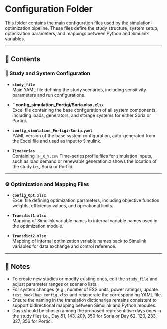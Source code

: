 
# Configuration Folder

This folder contains the main configuration files used by the simulation-optimization pipeline. These files define the study structure, system setup, optimization parameters, and mappings between Python and Simulink variables.

---

## 📁 Contents

### 🔧 Study and System Configuration

- **`study_file`**  
  Main YAML file defining the study scenarios, including sensitivity parameters and run configurations.

- **``config_simulation_Portigi/Soria.xlsx`.xlsx`**  
  Excel file containing the base configuration of all system components, including loads, generators, and storage systems for either Soria or Portigi.

- **`config_simulation_Portigi/Soria.yaml`**  
  YAML version of the base system configuration, auto-generated from the Excel file and used as input to Simulink.

- **`Timeseries`**  
  Containing `TP_X_Y.csv` Time-series profile files for simulation inputs, such as load demand or renewable generation.`X` shows the location of the study i.e., Soria or Portici.

---

### ⚙️ Optimization and Mapping Files

- **`Config_Opt.xlsx`**  
  Excel file defining optimization parameters, including objective function weights, efficiency values, and operational limits.

- **`Transdict1.xlsx`**  
  Mapping of Simulink variable names to internal variable names used in the optimization module.

- **`Transdict2.xlsx`**  
  Mapping of internal optimization variable names back to Simulink variables for data exchange and control reference.

---

## 📝 Notes

- To create new studies or modify existing ones, edit the `study_file` and adjust parameter ranges or scenario lists.
- For system changes (e.g., number of ESS units, power ratings), update `test_bookChap_config.xlsx` and regenerate the corresponding YAML file.
- Ensure the naming in the translation dictionaries remains consistent to support bidirectional mapping between Simulink and Python modules.
- Days should be chosen among the proposed representitive days ones in the study files i.e., Day 51, 143, 209, 350 for Soria or Day 62, 120, 233, 327, 356 for Portici.